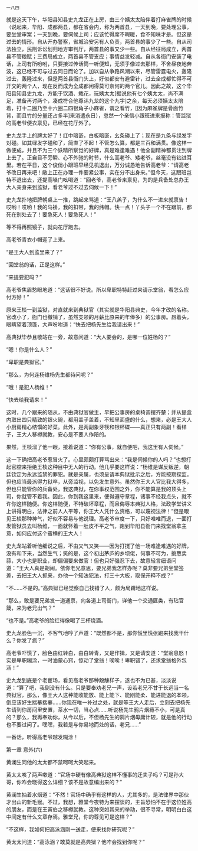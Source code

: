     一八四 

   就是这天下午，华阳县知县史九龙正在上房，由三个姨太太陪伴着打麻雀牌的时候（说起来，华阳、成都两县，都在省会内，称为两首县，一天到晚，要处理公事，要坐堂审案；一天到晚，要伺候上司；应该忙得席不暇暖，食不知味才是。但这是过去的情形。自从开办警察，省城治安另有人负责，两首县的事少了一些。自从司法独立，民刑诉讼划归地方审判厅，两首县的事又少一些。自从经征局成立，两首县不管粮赋；三费局成立，两首县不管支应；事情益发轻减。自从各衙门安装了电话，上司有所吩咐，只要接过传话筒一听便知，无须乎像过去那样，不舍昼夜地奔波，这已经不可与过去同日而论了。加以自从争路风潮以来，尽管雷霆电火，轰隆过去，轰隆过来，但是两首县衙门头上，好似都安有避雷针，过去全成都忙得不可开交的两个人，现在反而成为全成都闲得莫可奈何的两个官儿。因此之故，这个华阳县知县史九龙，方能于饮酒、栽花，玩姨太太[据说他有七个姨太太，尚不满足，准备再讨两个，凑成符合他尊讳九龙的这个九字]之余，每天必须姨太太陪着，打十二圈乃至十六圈二四银角子小麻雀，谓之看竹，[因为麻雀牌是骨面竹背，而且竹的分量还占多半]来消遣永日），忽然一个亲信小跟班进来报称：管监狱的高老爷便衣禀见，已经在花厅外了。

   史九龙手上的牌太好了！红中暗嵌，白板暗嵌，幺条碰上了；现在是九条与绿发字对碰。如其绿发字碰和了，简直了不起！不管怎么算，都是三百和满贯。像这样一做便成，并且不为三个妖精所察觉的好牌，真是难逢难遇！他全副精神都贯注到牌上去了。正自目不旁瞬、心不外驰的时节，什么高老爷、矮老爷，丝毫没有钻进耳里。若在平日，这个俊俏小跟班早经见机退出，万分诚恳地告诉高老爷：“请高老爷改日再来吧！敝上正在办理一件要紧公事，实在分不出身来。”但今天，这跟班岂特不退出去，还提高嗓门吆喝道：“回老爷，高老爷来禀见，为的是兵备处总办王大人亲身来到监狱，看老爷过不过去伺候一下！”

   史九龙扑地把牌朝桌上一推，跳起来骂道：“王八羔子，为什么不一进来就禀告！哎哟！哎哟！我的马褂，我的扣带，我的纬帽。快一点！丫头子一个不在跟前，都死在别处去了！要急死人！要急死人！”

   等不得再照镜子，就向花厅跑去。

   高老爷青衣小帽迎了上来。

   “是王大人到监里来了？”

   “回堂翁的话，正是这样。”

   “来提要犯吗？”

   高老爷焦眉愁眼地道：“这话很不好说。所以卑职特特赶过来请示堂翁，看怎么应付方好！”

   原来王棪一到监狱，对直就来到典狱官（其实就是华阳县典史，今年才改的名称。官改小了，衙门也撤销了，虽然支领的月薪比原来的年俸多）的公事房。昂着头，眼睛望着顶篷，大声吩咐道：“快去把杨先生给我请出来！”

   高典狱毕恭且敬站在一旁，故意问道：“大人要会的，是哪一位姓杨的？”

   “嗯！你是什么人？”

   “卑职是典狱官。”

   “那么，为何连杨维杨先生都待问呢？”

   “哦！是犯人杨维！”

   “快去给我请来！”

   这时，几个跟来的随从，不由典狱官做主，早把公事房的桌椅调摆齐楚；并从提盒内取出四只精致的银火碗，都用盖子盖着，不知里面盛的什么，想来，必是王大人小厨房精心结馔的好菜。此外，是两副象牙筷和银杯碟——真正只有两副！看样子，王大人移樽就教，安心是不要人作陪的。

   果然，王棪溜了他一眼，接着说道：“你有公事，就自便吧，我这里有人伺候。”

   这一下确把高老爷惹冒火了。心里颇颇打算骂出来：“我是伺候你的人吗？”也想打起官腔来拒绝王棪这种目中无人的行动。他几乎要这样说：“杨维是谋反叛逆，朝廷钦定为永远监禁的罪犯。就是亲属，也须呈请本典狱批示之后，方能按期探监。但也应当最派得力狱卒，从旁监视，以免发生意外。虽然你王大人官比我大得多，但也只能管你的兵备处，我这典狱，在你事权范围之外，你不能算是我的顶头上司，你就管不着我。因此，你到我这里来，便得遵守章程，诸事不经我点头，就不许你这样随便。你这样随便，不特破坏章程，而且侮辱本典狱人格，法政学堂讲义上讲得明白，法律之前人人平等，你王大人凭什么资格，可以蔑视法律！”但是眼见王棪那种神气，好似不容易与他说理。高老爷审度一下，只好唯唯而退，一面打发管狱员去叫杨维，一面就怀着一肚皮不平之气，跑到华阳县衙门来找堂翁拿主意，如何应付这个蛮横的王大人！

   史九龙站着听他细说之后，不由又气又笑——因为打搅了他一场难逢难遇的好牌，没有和下来，当然生气；笑的是，这个初出茅庐的乡坝佬，何事不可为，挑葱卖蒜，大小也是职业，却偏偏要来做官！但也只好强忍下去，故意轻言细语问道：“王大人真是胡闹。依你老兄意思，要兄弟我怎样办呢？莫非要兄弟坐堂签差，去把王大人抓来，办他一个知法犯法，打三十大板，取保开释不成？”

   “不……不是的。”高典狱已经觉察自己找错了人，颇为局蹐地这样说。

   “那么，敢是要兄弟发一道通禀，向各道上司衙门，详他一个交通匪类，有玷官箴，来为老兄出气？”

   “也不是。”高老爷的脸红得像喝了三杯烧酒。

   史九龙脸色一沉，不客气地哼了声道：“既然都不是，那你慌里慌张跑来找我干什么？你发了疯？”

   高老爷吓慌了，脸色由红转白，由白转青，又是作揖，又是请安道：“堂翁息怒！实是卑职糊涂，一时油蒙心窍，惊动了堂翁！唉唉！卑职错了，还求堂翁格外包涵！”

   史九龙到底是个老宦场，看见高老爷那种觳觫样子，遂也不为已甚，淡淡说道：“算了吧，我倒没有什么。只是要奉劝老兄一声，设若老兄不甘于长远当一名典狱官，那么，像王大人这种能收能放、能上能下、能刚能柔、能进能退的本领，倒应该好生揣摹揣摹……你现在唯一补过之处，就是等王大人走后，立刻去把杨先生请到你房间里安置，茶水一切，当心点……听说杨先生鸦片烟瘾不小，可是真的？那么，我再奉劝你，从今以后，不但杨先生的鸦片烟毋庸计较，就是他的行动也不要过问了。嘿嘿，我若是与你易地而处的话，老兄……”

   一番话，听得高老爷越发糊涂！

   第一章 意外(六)

   黄澜生同他的太太都不禁呵呵大笑起来。

   黄太太咳了两声嗽道：“官场中硬有像高典狱这样不懂事的迂夫子吗？可是孙大哥，你咋会晓得这么详细？该不是故意编出来的？”

   黄澜生抽着水烟道：“不然！官场中确乎有这样的人，尤其多的，是法律界中那伙才出山的新毛猴。不过，我想，雅堂今夜特为来摆谈的，主旨恐怕不在于这位姓高的朋友，而是在王寅伯之移樽就教。这种突如其来的举动，很不寻常，明明白白这中间定有什么文章存焉。雅堂兄，你的尊见可是这样？”

   “不这样，我如何把高泳涵刚一送走，便来找你研究呢？”

   黄太太问道：“高泳涵？敢莫就是高典狱？他咋会找到你呢？”

